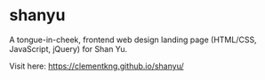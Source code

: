 # shanyu
A tongue-in-cheek, frontend web design landing page (HTML/CSS, JavaScript, jQuery) for Shan Yu.

Visit here: https://clementkng.github.io/shanyu/
